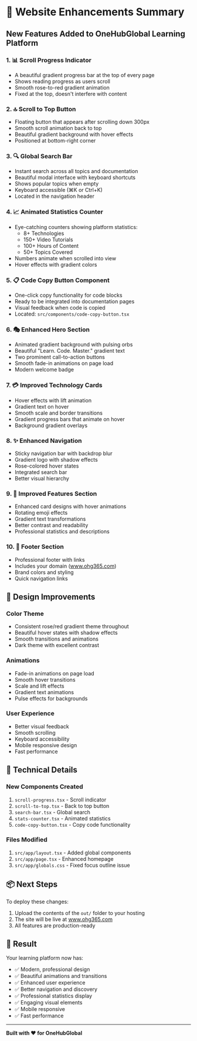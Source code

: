 # 🎨 Website Enhancements Summary

## New Features Added to OneHubGlobal Learning Platform

### 1. 📊 **Scroll Progress Indicator**
- A beautiful gradient progress bar at the top of every page
- Shows reading progress as users scroll
- Smooth rose-to-red gradient animation
- Fixed at the top, doesn't interfere with content

### 2. 🔝 **Scroll to Top Button**
- Floating button that appears after scrolling down 300px
- Smooth scroll animation back to top
- Beautiful gradient background with hover effects
- Positioned at bottom-right corner

### 3. 🔍 **Global Search Bar**
- Instant search across all topics and documentation
- Beautiful modal interface with keyboard shortcuts
- Shows popular topics when empty
- Keyboard accessible (⌘K or Ctrl+K)
- Located in the navigation header

### 4. 📈 **Animated Statistics Counter**
- Eye-catching counters showing platform statistics:
  - 8+ Technologies
  - 150+ Video Tutorials
  - 100+ Hours of Content
  - 50+ Topics Covered
- Numbers animate when scrolled into view
- Hover effects with gradient colors

### 5. 📋 **Code Copy Button Component**
- One-click copy functionality for code blocks
- Ready to be integrated into documentation pages
- Visual feedback when code is copied
- Located: `src/components/code-copy-button.tsx`

### 6. 🎭 **Enhanced Hero Section**
- Animated gradient background with pulsing orbs
- Beautiful "Learn. Code. Master." gradient text
- Two prominent call-to-action buttons
- Smooth fade-in animations on page load
- Modern welcome badge

### 7. 💳 **Improved Technology Cards**
- Hover effects with lift animation
- Gradient text on hover
- Smooth scale and border transitions
- Gradient progress bars that animate on hover
- Background gradient overlays

### 8. ✨ **Enhanced Navigation**
- Sticky navigation bar with backdrop blur
- Gradient logo with shadow effects
- Rose-colored hover states
- Integrated search bar
- Better visual hierarchy

### 9. 🎯 **Improved Features Section**
- Enhanced card designs with hover animations
- Rotating emoji effects
- Gradient text transformations
- Better contrast and readability
- Professional statistics and descriptions

### 10. 🦶 **Footer Section**
- Professional footer with links
- Includes your domain (www.ohg365.com)
- Brand colors and styling
- Quick navigation links

## 🎨 Design Improvements

### Color Theme
- Consistent rose/red gradient theme throughout
- Beautiful hover states with shadow effects
- Smooth transitions and animations
- Dark theme with excellent contrast

### Animations
- Fade-in animations on page load
- Smooth hover transitions
- Scale and lift effects
- Gradient text animations
- Pulse effects for backgrounds

### User Experience
- Better visual feedback
- Smooth scrolling
- Keyboard accessibility
- Mobile responsive design
- Fast performance

## 🚀 Technical Details

### New Components Created
1. `scroll-progress.tsx` - Scroll indicator
2. `scroll-to-top.tsx` - Back to top button
3. `search-bar.tsx` - Global search
4. `stats-counter.tsx` - Animated statistics
5. `code-copy-button.tsx` - Copy code functionality

### Files Modified
1. `src/app/layout.tsx` - Added global components
2. `src/app/page.tsx` - Enhanced homepage
3. `src/app/globals.css` - Fixed focus outline issue

## 📦 Next Steps

To deploy these changes:
1. Upload the contents of the `out/` folder to your hosting
2. The site will be live at www.ohg365.com
3. All features are production-ready

## 🎉 Result

Your learning platform now has:
- ✅ Modern, professional design
- ✅ Beautiful animations and transitions
- ✅ Enhanced user experience
- ✅ Better navigation and discovery
- ✅ Professional statistics display
- ✅ Engaging visual elements
- ✅ Mobile responsive
- ✅ Fast performance

---

**Built with ❤️ for OneHubGlobal**

